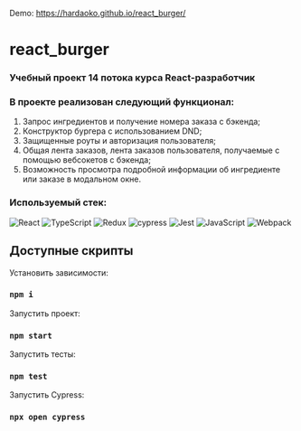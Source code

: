 Demo: https://hardaoko.github.io/react_burger/

# react_burger
### Учебный проект 14 потока курса React-разработчик
### В проекте реализован следующий функционал:

1. Запрос ингредиентов и получение номера заказа с бэкенда;
2. Конструктор бургера с использованием DND;
3. Защищенные роуты и авторизация пользователя;
4. Общая лента заказов, лента заказов пользователя, получаемые с помощью вебсокетов с бэкенда;
5. Возможность просмотра подробной информации об ингредиенте или заказе в модальном окне.

### Используемый стек:

![React](https://img.shields.io/badge/react-%2320232a.svg?style=for-the-badge&logo=react&logoColor=%2361DAFB)
![TypeScript](https://img.shields.io/badge/typescript-%23007ACC.svg?style=for-the-badge&logo=typescript&logoColor=white)
![Redux](https://img.shields.io/badge/redux-%23593d88.svg?style=for-the-badge&logo=redux&logoColor=white)
![cypress](https://img.shields.io/badge/-cypress-%23E5E5E5?style=for-the-badge&logo=cypress&logoColor=058a5e)
![Jest](https://img.shields.io/badge/-jest-%23C21325?style=for-the-badge&logo=jest&logoColor=white)
![JavaScript](https://img.shields.io/badge/javascript-%23323330.svg?style=for-the-badge&logo=javascript&logoColor=%23F7DF1E)
![Webpack](https://img.shields.io/badge/webpack-%238DD6F9.svg?style=for-the-badge&logo=webpack&logoColor=black)

## Доступные скрипты

Установить зависимости:
### `npm i`


Запустить проект:
### `npm start`


Запустить тесты:
### `npm test`


Запустить Cypress:
### `npx open cypress`
